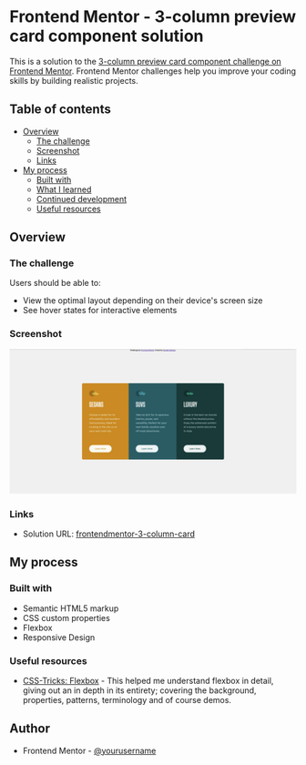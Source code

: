 # Frontend Mentor - 3-column preview card component solution

This is a solution to the [3-column preview card component challenge on Frontend Mentor](https://www.frontendmentor.io/challenges/3column-preview-card-component-pH92eAR2-). Frontend Mentor challenges help you improve your coding skills by building realistic projects.

## Table of contents

- [Overview](#overview)
  - [The challenge](#the-challenge)
  - [Screenshot](#screenshot)
  - [Links](#links)
- [My process](#my-process)
  - [Built with](#built-with)
  - [What I learned](#what-i-learned)
  - [Continued development](#continued-development)
  - [Useful resources](#useful-resources)


## Overview

### The challenge

Users should be able to:

- View the optimal layout depending on their device's screen size
- See hover states for interactive elements

### Screenshot

![](images/challenge-screenshot.png)

### Links

- Solution URL: [frontendmentor-3-column-card](https://tagabaza.github.io/frontendmentor-3-column-card/)

## My process

### Built with

- Semantic HTML5 markup
- CSS custom properties
- Flexbox
- Responsive Design


### Useful resources

- [CSS-Tricks: Flexbox](https://css-tricks.com/snippets/css/a-guide-to-flexbox/) - This helped me understand flexbox in detail, giving out an in depth in its entirety; covering the background, properties, patterns, terminology and of course demos.


## Author

- Frontend Mentor - [@yourusername](https://www.frontendmentor.io/profile/yourusername)
